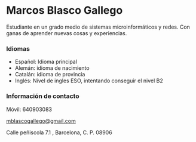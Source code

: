 # Marcos Blasco Gallego
Estudiante en un grado medio de sistemas microinformáticos y redes. 
Con ganas de aprender nuevas cosas y experiencias.

### Idiomas
- Español: Idioma principal
- Alemán: idioma de nacimiento
- Catalán: idioma de provincia
- Inglés: Nivel de ingles ESO, intentando conseguir el nivel B2

### Información de contacto
Móvil: 640903083

mblascogallego@gmail.com

Calle peñiscola 7.1 , Barcelona, C. P. 08906
